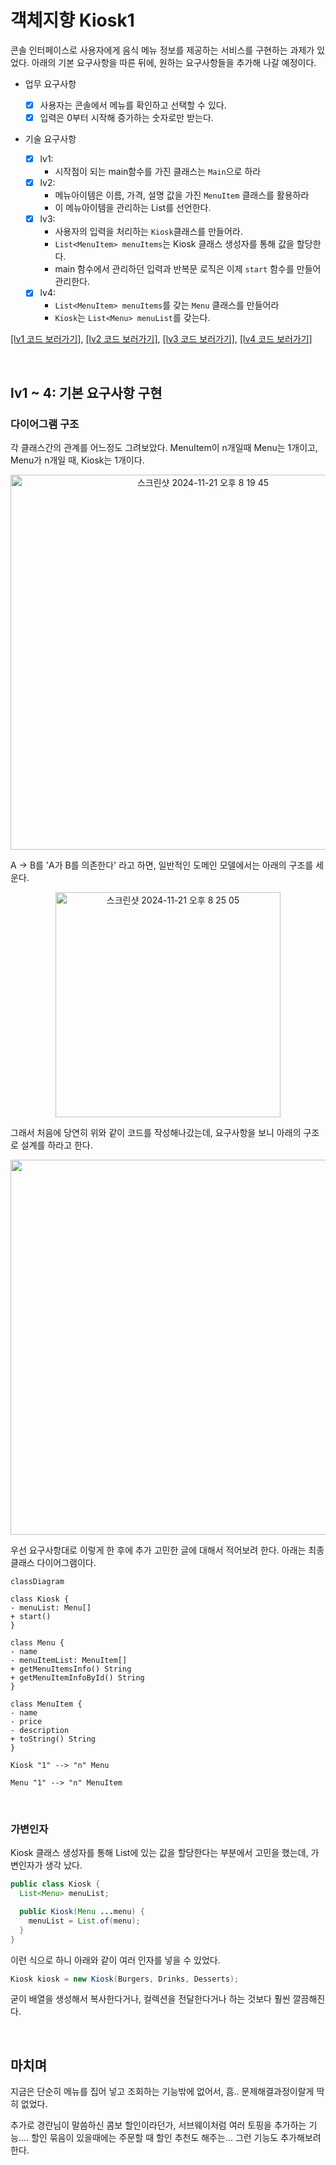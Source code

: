 # 객체지향 Kiosk1

콘솔 인터페이스로 사용자에게 음식 메뉴 정보를 제공하는 서비스를 구현하는 과제가 있었다. 아래의 기본 요구사항을 따른 뒤에, 원하는 요구사항들을 추가해 나갈 예정이다.

- 업무 요구사항
  - [x] 사용자는 콘솔에서 메뉴를 확인하고 선택할 수 있다.
  - [x] 입력은 0부터 시작해 증가하는 숫자로만 받는다.

- 기술 요구사항

  - [x] lv1:
    - 시작점이 되는 main함수를 가진 클래스는 `Main`으로 하라
  - [x] lv2:
    - 메뉴아이템은 이름, 가격, 설명 값을 가진 `MenuItem` 클래스를 활용하라
    - 이 메뉴아이템을 관리하는 List를 선언한다.
  - [x] lv3: 
    - 사용자의 입력을 처리하는 `Kiosk`클래스를 만들어라.
    - `List<MenuItem> menuItems`는 Kiosk 클래스 생성자를 통해 값을 할당한다.
    - main 함수에서 관리하던 입력과 반복문 로직은 이제 `start` 함수를 만들어 관리한다.
  - [x] lv4:
    - `List<MenuItem> menuItems`를 갖는 `Menu` 클래스를 만들어라
    - `Kiosk`는 `List<Menu> menuList`를 갖는다.

[[lv1 코드 보러가기]](./src/lv1/), [[lv2 코드 보러가기]](./src/lv2/), [[lv3 코드 보러가기]](./src/lv3/), [[lv4 코드 보러가기]](./src/lv4/)

<br/>



## lv1 ~ 4: 기본 요구사항 구현

### 다이어그램 구조

각 클래스간의 관계를 어느정도 그려보았다. MenuItem이 n개일때 Menu는 1개이고, Menu가 n개일 때, Kiosk는 1개이다.


<div align="center"><img width="600" alt="스크린샷 2024-11-21 오후 8 19 45" src="https://github.com/user-attachments/assets/75edb90c-d0c0-4d00-8fea-a0d0eb8b6e96"></div>



A → B를 'A가 B를 의존한다' 라고 하면, 일반적인 도메인 모델에서는 아래의 구조를 세운다.

<div align="center"><img width="360" alt="스크린샷 2024-11-21 오후 8 25 05" src="https://github.com/user-attachments/assets/3406a180-8d7a-4d83-a5d7-6a1d9202b67f"></div>



그래서 처음에 당연히 위와 같이 코드를 작성해나갔는데, 요구사항을 보니 아래의 구조로 설계를 하라고 한다.

<div align="center"><img width="600" src="https://github.com/user-attachments/assets/27dfc2c4-8cbc-4513-9179-61ccb969de68" /></div>

우선 요구사항대로 이렇게 한 후에 추가 고민한 글에 대해서 적어보려 한다. 아래는 최종 클래스 다이어그램이다.

```mermaid
classDiagram

class Kiosk {
- menuList: Menu[]
+ start()
}

class Menu {
- name
- menuItemList: MenuItem[]
+ getMenuItemsInfo() String
+ getMenuItemInfoById() String
}

class MenuItem {
- name
- price
- description
+ toString() String
}

Kiosk "1" --> "n" Menu

Menu "1" --> "n" MenuItem

```	


<br/>

### 가변인자

Kiosk 클래스 생성자를 통해 List에 있는 값을 할당한다는 부분에서 고민을 했는데, 가변인자가 생각 났다.

```java
public class Kiosk {
  List<Menu> menuList;

  public Kiosk(Menu ...menu) {
    menuList = List.of(menu);
  }
}
```

이런 식으로 하니 아래와 같이 여러 인자를 넣을 수 있었다.

```java
Kiosk kiosk = new Kiosk(Burgers, Drinks, Desserts);
```

굳이 배열을 생성해서 복사한다거나, 컬렉션을 전달한다거나 하는 것보다 훨씬 깔끔해진다.



<br/>



## 마치며

지금은 단순히 메뉴를 집어 넣고 조회하는 기능밖에 없어서, 흠.. 문제해결과정이랄게 딱히 없었다.

추가로 경란님이 말씀하신 콤보 할인이라던가, 서브웨이처럼 여러 토핑을 추가하는 기능.... 할인 묶음이 있을때에는 주문할 때 할인 추천도 해주는... 그런 기능도 추가해보려 한다.

